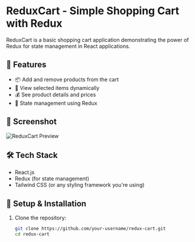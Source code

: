 # ReduxCart - Simple Shopping Cart with Redux

ReduxCart is a basic shopping cart application demonstrating the power of Redux for state management in React applications.

## 🚀 Features

- 📦 Add and remove products from the cart
- 🛒 View selected items dynamically
- 💰 See product details and prices
- 🔄 State management using Redux

## 📸 Screenshot

![ReduxCart Preview](link-to-screenshot)

## 🛠️ Tech Stack

- React.js
- Redux (for state management)
- Tailwind CSS (or any styling framework you're using)

## 📌 Setup & Installation

1. Clone the repository:
   ```sh
   git clone https://github.com/your-username/redux-cart.git
   cd redux-cart
